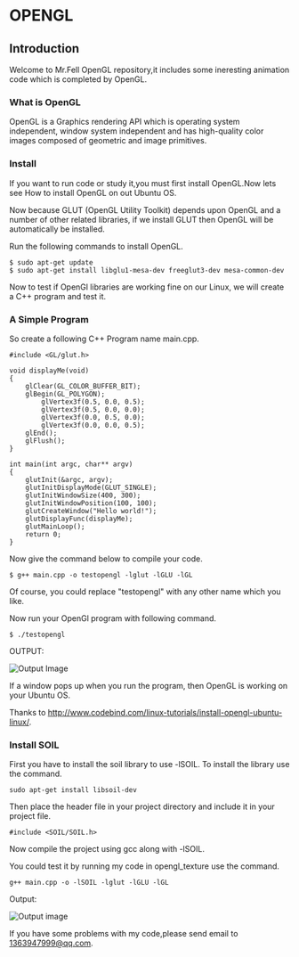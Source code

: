 # OPENGL

## Introduction
Welcome to Mr.Fell OpenGL repository,it includes some ineresting animation code which is completed by OpenGL. 
### What is OpenGL
OpenGL is a Graphics rendering API which is operating system independent, window system  independent and has high-quality color images composed of geometric and image primitives. 
### Install
If you want to run code or study it,you must first install OpenGL.Now lets see How to install OpenGL on out Ubuntu OS. 

Now because GLUT (OpenGL Utility Toolkit) depends upon OpenGL and a number of other related libraries, if we install GLUT then OpenGL will be automatically be installed. 

Run the following commands to install OpenGL. 
```
$ sudo apt-get update
$ sudo apt-get install libglu1-mesa-dev freeglut3-dev mesa-common-dev
```
Now to test if OpenGl libraries are working fine on our Linux, we will create a C++ program and test it. 

### A Simple Program
So create a following C++ Program name main.cpp. 
```
#include <GL/glut.h>

void displayMe(void)
{
    glClear(GL_COLOR_BUFFER_BIT);
    glBegin(GL_POLYGON);
        glVertex3f(0.5, 0.0, 0.5);
        glVertex3f(0.5, 0.0, 0.0);
        glVertex3f(0.0, 0.5, 0.0);
        glVertex3f(0.0, 0.0, 0.5);
    glEnd();
    glFlush();
}

int main(int argc, char** argv)
{
    glutInit(&argc, argv);
    glutInitDisplayMode(GLUT_SINGLE);
    glutInitWindowSize(400, 300);
    glutInitWindowPosition(100, 100);
    glutCreateWindow("Hello world!");
    glutDisplayFunc(displayMe);
    glutMainLoop();
    return 0;
}
```
Now give the command below to compile your code. 
```
$ g++ main.cpp -o testopengl -lglut -lGLU -lGL
```
Of course, you could replace "testopengl" with any other name which you like. 

Now run your OpenGl program with following command.
```
$ ./testopengl
```
OUTPUT: 

![Output Image](http://www.codebind.com/wp-content/uploads/2018/03/opengl_out.png) 

If a window pops up when you run the program, then OpenGL is working on your Ubuntu OS. 

Thanks to http://www.codebind.com/linux-tutorials/install-opengl-ubuntu-linux/. 

### Install SOIL
First you have to install the soil library to use -lSOIL. To install the library use the command.
```
sudo apt-get install libsoil-dev
```
Then place the header file in your project directory and include it in your project file.
```
#include <SOIL/SOIL.h>
```
Now compile the project using gcc along with -lSOIL.

You could test it by running my code in opengl_texture use the command.
```
g++ main.cpp -o -lSOIL -lglut -lGLU -lGL
```
Output:

![Output image](https://github.com/fmhzcm/OpenGL/blob/main/texture/output.png)


If you have some problems with my code,please send email to 1363947999@qq.com. 


